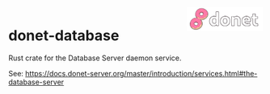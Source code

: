 <img src="../logo/donet_banner.png" align="right" width="30%"/>

# donet-database

Rust crate for the Database Server daemon service.

See: https://docs.donet-server.org/master/introduction/services.html#the-database-server
